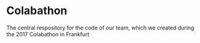 # Colabathon

The central respository for the code of our team, which we created during the 2017 Colabathon in Frankfurt
